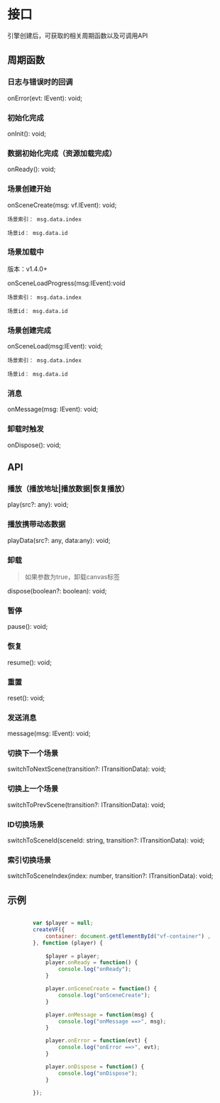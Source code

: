 # 接口

引擎创建后，可获取的相关周期函数以及可调用API

## 周期函数

### 日志与错误时的回调
onError(evt: IEvent): void;

### 初始化完成
onInit(): void;

### 数据初始化完成（资源加载完成）
onReady(): void;

### 场景创建开始
onSceneCreate(msg: vf.IEvent): void;

    场景索引： msg.data.index 

    场景id： msg.data.id 


### 场景加载中
 
版本：v1.4.0+

onSceneLoadProgress(msg:IEvent):void

    场景索引： msg.data.index 

    场景id： msg.data.id 

### 场景创建完成
onSceneLoad(msg:IEvent): void;

    场景索引： msg.data.index 

    场景id： msg.data.id 

### 消息
onMessage(msg: IEvent): void;

### 卸载时触发
onDispose(): void;

## API

### 播放（播放地址|播放数据|恢复播放）
play(src?: any): void;

### 播放携带动态数据
playData(src?: any, data:any): void;

### 卸载

> 如果参数为true，卸载canvas标签

dispose(boolean?: boolean): void;

### 暂停
pause(): void;

### 恢复
resume(): void;

### 重置
reset(): void;

### 发送消息
message(msg: IEvent): void;

### 切换下一个场景
switchToNextScene(transition?: ITransitionData): void;

### 切换上一个场景
switchToPrevScene(transition?: ITransitionData): void;

### ID切换场景
switchToSceneId(sceneId: string, transition?: ITransitionData): void;

### 索引切换场景
switchToSceneIndex(index: number, transition?: ITransitionData): void;


## 示例

```js

        var $player = null;
        createVF({ 
            container: document.getElementById("vf-container") , 
        }, function (player) {
            
            $player = player;
            player.onReady = function() {
                console.log("onReady"); 
            }

            player.onSceneCreate = function() {
                console.log("onSceneCreate"); 
            }

            player.onMessage = function(msg) {
                console.log("onMessage ==>", msg);
            }

            player.onError = function(evt) {
                console.log("onError ==>", evt);
            }

            player.onDispose = function() {
                console.log("onDispose");
            }
            
        });

```
